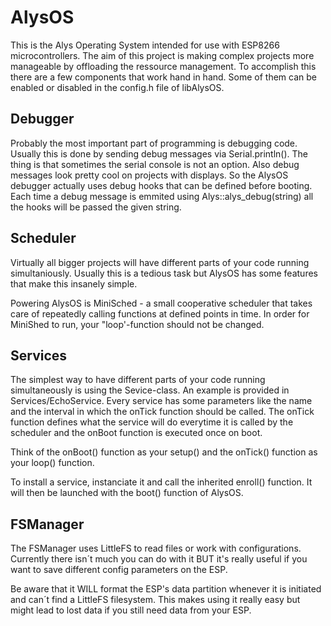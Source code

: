 
# AlysOS

This is the Alys Operating System intended for use with ESP8266 microcontrollers.
The aim of this project is making complex projects more manageable by offloading the ressource management.
To accomplish this there are a few components that work hand in hand. Some of them can be enabled or disabled in the config.h file of libAlysOS.

## Debugger

Probably the most important part of programming is debugging code. Usually this is done by sending debug messages via Serial.println().
The thing is that sometimes the serial console is not an option. Also debug messages look pretty cool on projects with displays. So the AlysOS debugger actually uses debug hooks that can be defined before booting. Each time a debug message is emmited using Alys::alys_debug(string) all the hooks will be passed the given string.

## Scheduler

Virtually all bigger projects will have different parts of your code running simultaniously. Usually this is a tedious task but AlysOS has some features that make this insanely simple.

Powering AlysOS is MiniSched - a small cooperative scheduler that takes care of repeatedly calling functions at defined points in time. In order for MiniShed to run, your "loop'-function should not be changed.

## Services

The simplest way to have different parts of your code running simultaneously is using the Sevice-class. An example is provided in Services/EchoService. Every service has some parameters like the name and the interval in which the onTick function should be called. The onTick function defines what the service will do everytime it is called by the scheduler and the onBoot function is executed once on boot.

Think of the onBoot() function as your setup() and the onTick() function as your loop() function.

To install a service, instanciate it and call the inherited enroll() function. It will then be launched with the boot() function of AlysOS.

## FSManager

The FSManager uses LittleFS to read files or work with configurations. Currently there isn´t much you can do with it BUT it's really useful if you want to save different config parameters on the ESP.

Be aware that it WILL format the ESP's data partition whenever it is initiated and can´t find a LittleFS filesystem. This makes using it really easy but might lead to lost data if you still need data from your ESP.